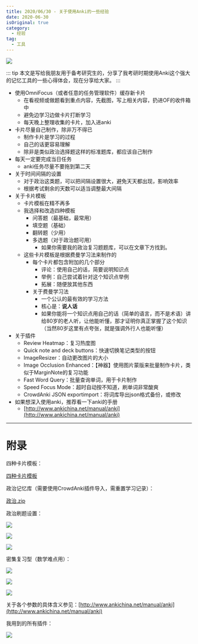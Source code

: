 ```yaml
---
title: 2020/06/30 - 关于使用Anki的一些经验
date: 2020-06-30
isOriginal: true
category:
  - 经验
tag:
  - 工具
---
```


![](https://images.unsplash.com/photo-1501601962015-7f11b4445c43?ixlib=rb-1.2.1&ixid=MnwxMjA3fDB8MHxwaG90by1wYWdlfHx8fGVufDB8fHx8&auto=format&fit=crop&w=2371&q=80)

::: tip
本文是写给我朋友用于备考研究生的，分享了我考研时期使用Anki这个强大的记忆工具的一些心得体会，现在分享给大家。
:::

- 使用OmniFocus（或者任意的任务管理软件）缓存新卡片
   - 在看视频或做题看到重点内容，先截图，写上相关内容，扔进OF的收件箱中
   - 避免边学习边做卡片打断学习
   - 每天晚上整理收集的卡片，加入进anki
- 卡片尽量自己制作，除非万不得已
   - 制作卡片是学习的过程
   - 自己的话更容易理解
   - 除非是类似政治选择题这样的标准题库，都应该自己制作
- 每天一定要完成当日任务
   - anki任务尽量不要拖到第二天
- 关于时间间隔的设置
   - 对于政治这类题，可以把间隔设置很大，避免天天都出现，影响效率
   - 根据考试剩余的天数可以适当调整最大间隔
- 关于卡片模板
   - 卡片模板在精不再多
   - 我选择和改造四种模板
      - 问答题（最基础，最常用）
      - 填空题（基础）
      - 翻转题（少用）
      - 多选题（对于政治题可用）
         - 如果你需要我的政治复习题题库，可以在文章下方找到。
   - 这些卡片模板是根据费曼学习法来制作的
      - 每个卡片都包含附加的几个部分
         - 评论：使用自己的话，简要说明知识点
         - 举例：自己尝试着针对这个知识点举例
         - 拓展：随便放其他东西
      - 关于费曼学习法
         - 一个公认的最有效的学习方法
         - 核心是：**说人话**
         - 如果你能将一个知识点用自己的话（简单的语言，而不是术语）讲给80岁的老人听，让他能听懂，那才证明你真正掌握了这个知识（当然80岁这里有点夸张，就是强调外行人也能听懂）
- 关于插件
   - Review Heatmap：复习热度图
   - Quick note and deck buttons：快速切换笔记类型的按钮
   - ImageResizer：自动更改图片的大小
   - Image Occlusion Enhanced：【神器】使用图片蒙版来批量制作卡片，类似于MarginNote的复习功能
   - Fast Word Query：批量查询单词，用于卡片制作
   - Speed Focus Mode：超时自动按不知道，刷单词非常酸爽
   - CrowdAnki JSON exportimport：将词库导出json格式备份，或修改
- 如果想深入使用anki，推荐看一下anki的手册
   - [http://www.ankichina.net/manual/anki](http://www.ankichina.net/manual/anki)

---

# 附录

四种卡片模板：

[四种卡片模板](http://timpcfan-site.cdn.bcebos.com/imgs/zulC7R.apkg)

政治记忆库（需要使用CrowdAnki插件导入，需重置学习记录）：

[政治.zip](http://timpcfan-site.cdn.bcebos.com/imgs/jDfMkX.zip)

政治刷题设置：

![](http://timpcfan-site.cdn.bcebos.com/imgs/ZDN9fe.png)

![](http://timpcfan-site.cdn.bcebos.com/imgs/pRNyrv.png)

![](http://timpcfan-site.cdn.bcebos.com/imgs/mtwa2v.png)

密集复习型（数学难点用）：

![](http://timpcfan-site.cdn.bcebos.com/imgs/4TwZ0G.png)

![](http://timpcfan-site.cdn.bcebos.com/imgs/fPvi41.png)

![](http://timpcfan-site.cdn.bcebos.com/imgs/Vw3A2p.png)

关于各个参数的具体含义参见：[http://www.ankichina.net/manual/anki](http://www.ankichina.net/manual/anki)

我用到的所有插件：

![](http://timpcfan-site.cdn.bcebos.com/imgs/nH7M3T.png)

